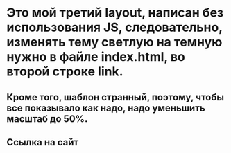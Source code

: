 # Это мой третий layout, написан без использования JS, следовательно, изменять тему светлую на темную нужно в файле index.html, во второй строке link.
## Кроме того, шаблон странный, поэтому, чтобы все показывало как надо, надо уменьшить масштаб до 50%.
## Ссылка на сайт
>

